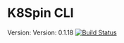 # K8Spin CLI
Version: Version: 0.1.18
[![Build Status](https://travis-ci.org/k8spin/k8spin_cli.svg?branch=master)](https://travis-ci.org/k8spin/k8spin_cli)